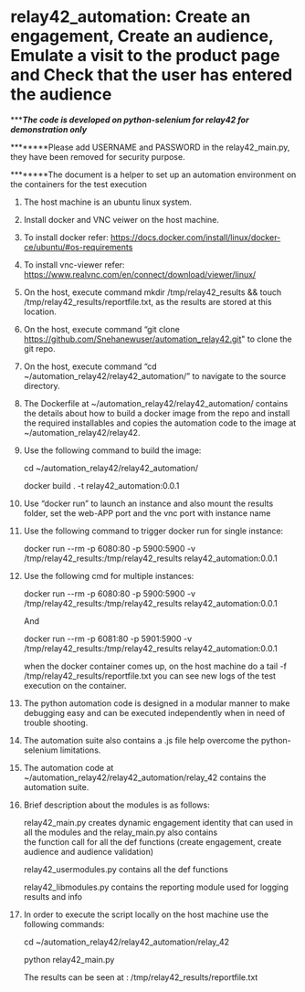 # relay42_automation: Create an engagement, Create an audience, Emulate a visit to the product page and Check that the user has entered the audience

********The code is developed on python-selenium for relay42 for demonstration only*****

********Please add USERNAME and PASSWORD in the relay42_main.py, they have been removed for security purpose.

********The document is a helper to set up an automation environment on the containers for the test execution

1. The host machine is an ubuntu linux system.

2. Install docker and VNC veiwer on the host machine.

3. To install docker refer: https://docs.docker.com/install/linux/docker-ce/ubuntu/#os-requirements

4. To install vnc-viewer refer: https://www.realvnc.com/en/connect/download/viewer/linux/

5. On the host, execute command mkdir /tmp/relay42_results && touch /tmp/relay42_results/reportfile.txt, as the results are stored at this location.

6. On the host, execute command “git clone https://github.com/Snehanewuser/automation_relay42.git" to clone the git repo.

7. On the host, execute command “cd ~/automation_relay42/relay42_automation/” to navigate to the source directory.

8. The Dockerfile at ~/automation_relay42/relay42_automation/ contains the details about how to build a docker image from the repo and install the required installables and copies the automation code to the image at ~/automation_relay42/relay42.

9. Use the following command to build the image:
    
    cd ~/automation_relay42/relay42_automation/

    docker build . -t relay42_automation:0.0.1

10. Use “docker run” to launch an instance and also mount the results folder, set the web-APP port and the vnc port with instance name

11. Use the following command to trigger docker run for single instance:

    docker run --rm -p 6080:80 -p 5900:5900 -v /tmp/relay42_results:/tmp/relay42_results relay42_automation:0.0.1

12. Use the following cmd for multiple instances:

    docker run --rm -p 6080:80 -p 5900:5900 -v /tmp/relay42_results:/tmp/relay42_results relay42_automation:0.0.1

    And

    docker run --rm -p 6081:80 -p 5901:5900 -v /tmp/relay42_results:/tmp/relay42_results relay42_automation:0.0.1
    
    when the docker container comes up, on the host machine do a tail -f /tmp/relay42_results/reportfile.txt you can see new 
    logs of the test execution on the container.

13. The python automation code is designed in a modular manner to make debugging easy and can be executed independently when in need of trouble shooting.

14. The automation suite also contains a  .js file help overcome the python-selenium limitations.

15. The automation code at ~/automation_relay42/relay42_automation/relay_42 contains the automation suite.

16. Brief description about the modules is as follows:

    relay42_main.py creates dynamic engagement identity that can used in all the modules and the relay_main.py also contains  
    the function call for all the def functions (create engagement, create audience and audience validation)

    relay42_usermodules.py contains all the def functions

    relay42_libmodules.py contains the reporting module used for logging results and info

17. In order to execute the script locally on the host machine use the following commands:

    cd ~/automation_relay42/relay42_automation/relay_42

    python relay42_main.py

    The results can be seen at : /tmp/relay42_results/reportfile.txt
